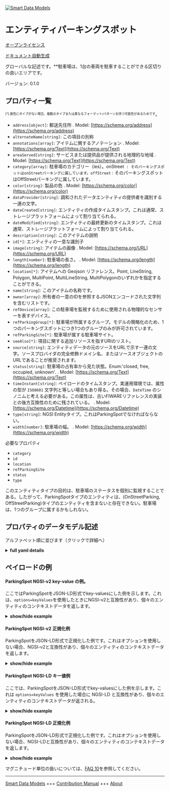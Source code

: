<!-- 10-Header -->  
[![Smart Data Models](https://smartdatamodels.org/wp-content/uploads/2022/01/SmartDataModels_logo.png "Logo")](https://smartdatamodels.org)  
エンティティパーキングスポット  
===============<!-- /10-Header -->  
<!-- 15-License -->  
[オープンライセンス](https://github.com/smart-data-models//dataModel.Parking/blob/master/ParkingSpot/LICENSE.md)  
[ドキュメント自動生成](https://docs.google.com/presentation/d/e/2PACX-1vTs-Ng5dIAwkg91oTTUdt8ua7woBXhPnwavZ0FxgR8BsAI_Ek3C5q97Nd94HS8KhP-r_quD4H0fgyt3/pub?start=false&loop=false&delayms=3000#slide=id.gb715ace035_0_60)  
<!-- /15-License -->  
<!-- 20-Description -->  
グローバルな記述です。**駐車場は、1台の車両を駐車することができる区切りの良いエリアです。  
バージョン: 0.1.0  
<!-- /20-Description -->  
<!-- 30-PropertiesList -->  

## プロパティ一覧  

<sup><sub>[*] 属性にタイプがない場合、複数のタイプまたは異なるフォーマット/パターンを持つ可能性があるためです</sub></sup>。  
- `address[object]`: 郵送先住所  . Model: [https://schema.org/address](https://schema.org/address)- `alternateName[string]`: この項目の別称  - `annotations[array]`: アイテムに関するアノテーション  . Model: [https://schema.org/Text](https://schema.org/Text)- `areaServed[string]`: サービスまたは提供品が提供される地理的な地域  . Model: [https://schema.org/Text](https://schema.org/Text)- `category[array]`: 駐車場のカテゴリー（ies）。onStreet` : そのパーキングスポットはonStreetパーキングに属しています。offStreet` : そのパーキングスポットはOffStreetパーキングに属しています。  - `color[string]`: 製品の色  . Model: [https://schema.org/color](https://schema.org/color)- `dataProvider[string]`: 調和されたデータエンティティの提供者を識別する一連の文字。  - `dateCreated[string]`: エンティティの作成タイムスタンプ。これは通常、ストレージプラットフォームによって割り当てられる。  - `dateModified[string]`: エンティティの最終更新のタイムスタンプ。これは通常、ストレージプラットフォームによって割り当てられる。  - `description[string]`: このアイテムの説明  - `id[*]`: エンティティの一意な識別子  - `image[string]`: アイテムの画像  . Model: [https://schema.org/URL](https://schema.org/URL)- `length[number]`: 駐車場の長さ。  . Model: [https://schema.org/length](https://schema.org/length)- `location[*]`: アイテムへの Geojson リファレンス。Point, LineString, Polygon, MultiPoint, MultiLineString, MultiPolygonのいずれかを指定することができる。  - `name[string]`: このアイテムの名称です。  - `owner[array]`: 所有者の一意のIDを参照するJSONエンコードされた文字列を含むリストです。  - `refDevice[array]`: この駐車場を監視するために使用される物理的なセンサーを表すデバイス。  - `refParkingGroup[*]`: 駐車場が所属するグループ。モデルの簡略化のため、1つのパーキングスポットにつき1つのグループのみが許可されています。  - `refParkingSite[*]`: 駐車場が属する駐車場サイト。  - `seeAlso[*]`: 項目に関する追加リソースを指すURIのリスト。  - `source[string]`: エンティティデータの元のソースをURLで示す一連の文字。ソースプロバイダの完全修飾ドメイン名、またはソースオブジェクトのURLであることが推奨されます。  - `status[string]`: 駐車場の占有率から見た状態。Enum:'closed, free, occupied, unknown'.  . Model: [https://schema.org/Text](https://schema.org/Text)- `timeInstant[string]`: ペイロードのタイムスタンプ。実運用環境では、属性の型が `ISO8601` 文字列と等しい場合もあり得る。その場合、`DateTime` のシノニムと考える必要がある。この属性は、古いFIWAREリファレンスの実装との後方互換性のために残されている。  . Model: [https://schema.org/Datetime](https://schema.org/Datetime)- `type[string]`: NGSI Entityタイプ。これはParkingSpotでなければならない。  - `width[number]`: 駐車場の幅。  . Model: [https://schema.org/width](https://schema.org/width)<!-- /30-PropertiesList -->  
<!-- 35-RequiredProperties -->  
必要なプロパティ  
- `category`  - `id`  - `location`  - `refParkingSite`  - `status`  - `type`  <!-- /35-RequiredProperties -->  
<!-- 40-RequiredProperties -->  
このエンティティタイプの目的は、駐車場のステータスを個別に監視することである。したがって、ParkingSpotタイプのエンティティは、(OnStreetParking, OffStreetParking)タイプのエンティティを含まないと存在できない。駐車場は、1つのグループに属するかもしれない。  
<!-- /40-RequiredProperties -->  
<!-- 50-DataModelHeader -->  
## プロパティのデータモデル記述  
アルファベット順に並びます（クリックで詳細へ）  
<!-- /50-DataModelHeader -->  
<!-- 60-ModelYaml -->  
<details><summary><strong>full yaml details</strong></summary>    
```yaml  
ParkingSpot:    
  description: 'A parking spot is an area well delimited where one vehicle can be parked.'    
  properties:    
    address:    
      description: 'The mailing address'    
      properties:    
        addressCountry:    
          description: 'Property. The country. For example, Spain. Model:''https://schema.org/addressCountry'''    
          type: string    
        addressLocality:    
          description: 'Property. The locality in which the street address is, and which is in the region. Model:''https://schema.org/addressLocality'''    
          type: string    
        addressRegion:    
          description: 'Property. The region in which the locality is, and which is in the country. Model:''https://schema.org/addressRegion'''    
          type: string    
        postOfficeBoxNumber:    
          description: 'Property. The post office box number for PO box addresses. For example, 03578. Model:''https://schema.org/postOfficeBoxNumber'''    
          type: string    
        postalCode:    
          description: 'Property. The postal code. For example, 24004. Model:''https://schema.org/https://schema.org/postalCode'''    
          type: string    
        streetAddress:    
          description: 'Property. The street address. Model:''https://schema.org/streetAddress'''    
          type: string    
      type: object    
      x-ngsi:    
        model: https://schema.org/address    
        type: Property    
    alternateName:    
      description: 'An alternative name for this item'    
      type: string    
      x-ngsi:    
        type: Property    
    annotations:    
      description: 'Annotations about the item'    
      items:    
        type: string    
      type: array    
      x-ngsi:    
        model: https://schema.org/Text    
        type: Property    
    areaServed:    
      description: 'The geographic area where a service or offered item is provided'    
      type: string    
      x-ngsi:    
        model: https://schema.org/Text    
        type: Property    
    category:    
      description: 'Category(ies) of the parking spot. `onStreet` : The parking spot belongs to an onStreet parking site. `offStreet` : The parking spot belongs to an offStreet parking site.'    
      items:    
        enum:    
          - onStreet    
          - offStreet    
        type: string    
      minItems: 1    
      type: array    
      uniqueItems: true    
      x-ngsi:    
        type: Property    
    color:    
      description: 'The color of the product'    
      type: string    
      x-ngsi:    
        model: https://schema.org/color    
        type: Property    
    dataProvider:    
      description: 'A sequence of characters identifying the provider of the harmonised data entity.'    
      type: string    
      x-ngsi:    
        type: Property    
    dateCreated:    
      description: 'Entity creation timestamp. This will usually be allocated by the storage platform.'    
      format: date-time    
      type: string    
      x-ngsi:    
        type: Property    
    dateModified:    
      description: 'Timestamp of the last modification of the entity. This will usually be allocated by the storage platform.'    
      format: date-time    
      type: string    
      x-ngsi:    
        type: Property    
    description:    
      description: 'A description of this item'    
      type: string    
      x-ngsi:    
        type: Property    
    id:    
      anyOf: &parkingspot_-_properties_-_owner_-_items_-_anyof    
        - description: 'Property. Identifier format of any NGSI entity'    
          maxLength: 256    
          minLength: 1    
          pattern: ^[\w\-\.\{\}\$\+\*\[\]`|~^@!,:\\]+$    
          type: string    
        - description: 'Property. Identifier format of any NGSI entity'    
          format: uri    
          type: string    
      description: 'Unique identifier of the entity'    
      x-ngsi:    
        type: Property    
    image:    
      description: 'An image of the item'    
      format: uri    
      type: string    
      x-ngsi:    
        model: https://schema.org/URL    
        type: Property    
    length:    
      description: 'Length of the parking spot.'    
      minimum: 0    
      type: number    
      x-ngsi:    
        model: https://schema.org/length    
        type: Property    
    location:    
      description: 'Geojson reference to the item. It can be Point, LineString, Polygon, MultiPoint, MultiLineString or MultiPolygon'    
      oneOf:    
        - description: 'GeoProperty. Geojson reference to the item. Point'    
          properties:    
            bbox:    
              items:    
                type: number    
              minItems: 4    
              type: array    
            coordinates:    
              items:    
                type: number    
              minItems: 2    
              type: array    
            type:    
              enum:    
                - Point    
              type: string    
          required:    
            - type    
            - coordinates    
          title: 'GeoJSON Point'    
          type: object    
        - description: 'GeoProperty. Geojson reference to the item. LineString'    
          properties:    
            bbox:    
              items:    
                type: number    
              minItems: 4    
              type: array    
            coordinates:    
              items:    
                items:    
                  type: number    
                minItems: 2    
                type: array    
              minItems: 2    
              type: array    
            type:    
              enum:    
                - LineString    
              type: string    
          required:    
            - type    
            - coordinates    
          title: 'GeoJSON LineString'    
          type: object    
        - description: 'GeoProperty. Geojson reference to the item. Polygon'    
          properties:    
            bbox:    
              items:    
                type: number    
              minItems: 4    
              type: array    
            coordinates:    
              items:    
                items:    
                  items:    
                    type: number    
                  minItems: 2    
                  type: array    
                minItems: 4    
                type: array    
              type: array    
            type:    
              enum:    
                - Polygon    
              type: string    
          required:    
            - type    
            - coordinates    
          title: 'GeoJSON Polygon'    
          type: object    
        - description: 'GeoProperty. Geojson reference to the item. MultiPoint'    
          properties:    
            bbox:    
              items:    
                type: number    
              minItems: 4    
              type: array    
            coordinates:    
              items:    
                items:    
                  type: number    
                minItems: 2    
                type: array    
              type: array    
            type:    
              enum:    
                - MultiPoint    
              type: string    
          required:    
            - type    
            - coordinates    
          title: 'GeoJSON MultiPoint'    
          type: object    
        - description: 'GeoProperty. Geojson reference to the item. MultiLineString'    
          properties:    
            bbox:    
              items:    
                type: number    
              minItems: 4    
              type: array    
            coordinates:    
              items:    
                items:    
                  items:    
                    type: number    
                  minItems: 2    
                  type: array    
                minItems: 2    
                type: array    
              type: array    
            type:    
              enum:    
                - MultiLineString    
              type: string    
          required:    
            - type    
            - coordinates    
          title: 'GeoJSON MultiLineString'    
          type: object    
        - description: 'GeoProperty. Geojson reference to the item. MultiLineString'    
          properties:    
            bbox:    
              items:    
                type: number    
              minItems: 4    
              type: array    
            coordinates:    
              items:    
                items:    
                  items:    
                    items:    
                      type: number    
                    minItems: 2    
                    type: array    
                  minItems: 4    
                  type: array    
                type: array    
              type: array    
            type:    
              enum:    
                - MultiPolygon    
              type: string    
          required:    
            - type    
            - coordinates    
          title: 'GeoJSON MultiPolygon'    
          type: object    
      x-ngsi:    
        type: GeoProperty    
    name:    
      description: 'The name of this item.'    
      type: string    
      x-ngsi:    
        type: Property    
    owner:    
      description: 'A List containing a JSON encoded sequence of characters referencing the unique Ids of the owner(s)'    
      items:    
        anyOf: *parkingspot_-_properties_-_owner_-_items_-_anyof    
        description: 'Property. Unique identifier of the entity'    
      type: array    
      x-ngsi:    
        type: Property    
    refDevice:    
      description: 'The device representing the physical sensor used to monitor this parking spot.'    
      items:    
        anyOf:    
          - description: 'Property. Identifier format of any NGSI entity'    
            maxLength: 256    
            minLength: 1    
            pattern: ^[\w\-\.\{\}\$\+\*\[\]`|~^@!,:\\]+$    
            type: string    
          - description: 'Property. Identifier format of any NGSI entity'    
            format: uri    
            type: string    
      minItems: 1    
      type: array    
      uniqueItems: true    
      x-ngsi:    
        type: Relationship    
    refParkingGroup:    
      anyOf:    
        - description: 'Property. Identifier format of any NGSI entity'    
          maxLength: 256    
          minLength: 1    
          pattern: ^[\w\-\.\{\}\$\+\*\[\]`|~^@!,:\\]+$    
          type: string    
        - description: 'Property. Identifier format of any NGSI entity'    
          format: uri    
          type: string    
      description: 'Group to which the parking spot belongs to. For model simplification purposes only one group is allowed per parking spot.'    
      x-ngsi:    
        type: Relationship    
    refParkingSite:    
      anyOf:    
        - description: 'Property. Identifier format of any NGSI entity'    
          maxLength: 256    
          minLength: 1    
          pattern: ^[\w\-\.\{\}\$\+\*\[\]`|~^@!,:\\]+$    
          type: string    
        - description: 'Property. Identifier format of any NGSI entity'    
          format: uri    
          type: string    
      description: 'Parking site to which the parking spot belongs to.'    
      x-ngsi:    
        type: Relationship    
    seeAlso:    
      description: 'list of uri pointing to additional resources about the item'    
      oneOf:    
        - items:    
            format: uri    
            type: string    
          minItems: 1    
          type: array    
        - format: uri    
          type: string    
      x-ngsi:    
        type: Property    
    source:    
      description: 'A sequence of characters giving the original source of the entity data as a URL. Recommended to be the fully qualified domain name of the source provider, or the URL to the source object.'    
      type: string    
      x-ngsi:    
        type: Property    
    status:    
      description: 'Status of the parking spot from the point of view of occupancy. Enum:''closed, free, occupied, unknown'''    
      enum:    
        - closed    
        - free    
        - occupied    
        - unknown    
      type: string    
      x-ngsi:    
        model: https://schema.org/Text    
        type: Property    
    timeInstant:    
      description: 'Timestamp of the payload . There can be production environments where the attribute type is equal to the `ISO8601` string. If so, it must be considered as a synonym of `DateTime`. This attribute is kept for backwards compatibility with old FIWARE reference implementations.'    
      format: date-time    
      type: string    
      x-ngsi:    
        model: https://schema.org/Datetime    
        type: Property    
    type:    
      description: 'NGSI Entity type. It has to be ParkingSpot'    
      enum:    
        - ParkingSpot    
      type: string    
      x-ngsi:    
        type: Property    
    width:    
      description: 'Width of the parking spot.'    
      minimum: 0    
      type: number    
      x-ngsi:    
        model: https://schema.org/width    
        type: Property    
  required:    
    - id    
    - location    
    - type    
    - status    
    - category    
    - refParkingSite    
  type: object    
  x-derived-from: ""    
  x-disclaimer: 'Redistribution and use in source and binary forms, with or without modification, are permitted  provided that the license conditions are met. Copyleft (c) 2021 Contributors to Smart Data Models Program'    
  x-license-url: https://github.com/smart-data-models/dataModel.Parking/blob/master/ParkingSpot/LICENSE.md    
  x-model-schema: https://smart-data-models.github.io/dataModel.Parking/ParkingSpot/schema.json    
  x-model-tags: ""    
  x-version: 0.1.0    
```  
</details>    
<!-- /60-ModelYaml -->  
<!-- 70-MiddleNotes -->  
<!-- /70-MiddleNotes -->  
<!-- 80-Examples -->  
## ペイロードの例  
#### ParkingSpot NGSI-v2 key-value の例。  
ここではParkingSpotをJSON-LD形式でkey-valuesにした例を示します。これは、`options=keyValues`を使用したときにNGSI-v2と互換性があり、個々のエンティティのコンテキストデータを返します。  
<details><summary><strong>show/hide example</strong></summary>    
```json  
{  
  "id": "santander:daoiz_velarde_1_5:3",  
  "type": "ParkingSpot",  
  "name": "A-13",  
  "location": {  
    "type": "Point",  
    "coordinates": [-3.80356167695194, 43.46296641666926]  
  },  
  "status": "free",  
  "category": ["onStreet"],  
  "refParkingSite": "santander:daoiz_velarde_1_5"  
}  
```  
</details>  
#### ParkingSpot NGSI-v2 正規化例  
ParkingSpotをJSON-LD形式で正規化した例です。これはオプションを使用しない場合、NGSI-v2と互換性があり、個々のエンティティのコンテキストデータを返します。  
<details><summary><strong>show/hide example</strong></summary>    
```json  
{  
  "id": "santander:daoiz_velarde_1_5:3",  
  "type": "ParkingSpot",  
  "status": {  
    "value": "free",  
    "metadata": {  
      "timestamp": {  
        "type": "DateTime",  
        "value": "2018-09-21T12:00:00"  
      },  
      "parkingPermit": {  
        "type": "Property",  
        "value": "yes"  
      }  
    }  
  },  
  "category": {  
    "value": ["onStreet"]  
  },  
  "refParkingSite": {  
    "type": "Relationship",  
    "object": "santander:daoiz_velarde_1_5"  
  },  
  "name": {  
    "value": "A-13"  
  },  
  "location": {  
    "type": "geo:json",  
    "value": {  
      "type": "Point",  
      "coordinates": [-3.80356167695194, 43.46296641666926]  
    }  
  }  
}  
```  
</details>  
#### ParkingSpot NGSI-LD キー値例  
ここでは、ParkingSpotをJSON-LD形式でkey-valuesにした例を示します。これは `options=keyValues` を使用した場合に NGSI-LD と互換性があり、個々のエンティティのコンテキストデータが返される。  
<details><summary><strong>show/hide example</strong></summary>    
```json  
{  
    "id": "urn:ngsi-ld:ParkingSpot:santander:daoiz_velarde_1_5:3",  
    "type": "ParkingSpot",  
    "category": {  
        "type": "Property",  
        "value": [  
            "onStreet"  
        ]  
    },  
    "location": {  
        "type": "GeoProperty",  
        "value": {  
            "type": "Point",  
            "coordinates": [  
                -3.80356167695194,  
                43.46296641666926  
            ]  
        }  
    },  
    "name": {  
        "type": "Property",  
        "value": "A-13"  
    },  
    "refParkingSite": {  
        "type": "Relationship",  
        "object": "urn:ngsi-ld:ParkingSite:santander:daoiz_velarde_1_5"  
    },  
    "status": {  
        "type": "Property",  
        "value": "free",  
        "observedAt": "2018-09-21T12:00:00Z",  
        "parkingPermit": {  
            "type": "Property",  
            "value": "yes"  
        }  
    },  
    "@context": [  
        "https://uri.etsi.org/ngsi-ld/v1/ngsi-ld-core-context.jsonld",  
        "https://raw.githubusercontent.com/smart-data-models/dataModel.Parking/master/context.jsonld"  
    ]  
}  
```  
</details>  
#### ParkingSpot NGSI-LD 正規化例  
ParkingSpotをJSON-LD形式で正規化した例です。これはオプションを使用しない場合、NGSI-LDと互換性があり、個々のエンティティのコンテキストデータを返します。  
<details><summary><strong>show/hide example</strong></summary>    
```json  
{  
    "id": "urn:ngsi-ld:ParkingSpot:santander:daoiz_velarde_1_5:3",  
    "type": "ParkingSpot",  
    "category": [  
        "onStreet"  
    ],  
    "location": {  
        "coordinates": [  
            -3.80356167695194,  
            43.46296641666926  
        ],  
        "type": "Point"  
    },  
    "name": "A-13",  
    "refParkingSite": "urn:ngsi-ld:ParkingSite:santander:daoiz_velarde_1_5",  
    "status": "free",  
    "@context": [  
        "https://uri.etsi.org/ngsi-ld/v1/ngsi-ld-core-context.jsonld",  
        "https://raw.githubusercontent.com/smart-data-models/dataModel.Parking/master/context.jsonld"  
    ]  
}  
```  
</details><!-- /80-Examples -->  
<!-- 90-FooterNotes -->  
<!-- /90-FooterNotes -->  
<!-- 95-Units -->  
マグニチュード単位の扱いについては、[FAQ 10](https://smartdatamodels.org/index.php/faqs/)を参照してください。  
<!-- /95-Units -->  
<!-- 97-LastFooter -->  
---  
[Smart Data Models](https://smartdatamodels.org) +++ [Contribution Manual](https://bit.ly/contribution_manual) +++ [About](https://bit.ly/Introduction_SDM)<!-- /97-LastFooter -->  
